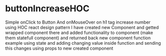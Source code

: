 # buttonIncreaseHOC

Simple onClick to Button And onMouseOver on h1 tag increase number using HOC react design pattern 
I have created new Component and getted wrapped component there and added functionality to component (make them statefull component) and returned back new component 
function example using state and adding changing value inside function and sending this changes using props to new created component
